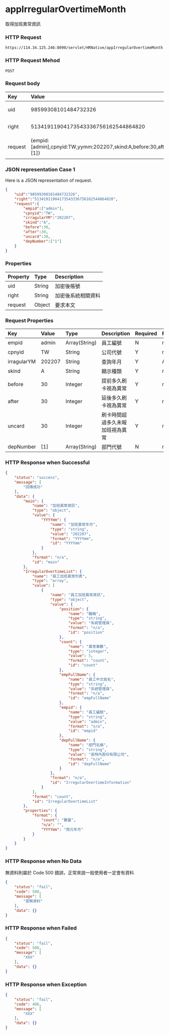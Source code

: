# appIrregularOvertimeMonth
取得加班異常資訊

### HTTP Request
```
https://114.34.125.246:8090/servlet/HRNative/appIrregularOvertimeMonth
```

### HTTP Request Mehod
```
POST
```

### Request body
| Key | Value | Type | Description |
|:----------|:-------------|:-----|:------------|
| uid | 98599308101484732326 | String | 需透過appLogin取得
| right | 51341911904173543336756162544864820 | String | 需透過appLogin取得 |
| request | {empid:[admin],cpnyid:TW,yymm:202207,skind:A,before:30,after:30,uncard:30,depNumber:[1]} | Object | 查詢條件(depNumber/empid至少選一輸入)

### JSON representation Case 1
Here is a JSON representation of request.
```json
{
    "uid":"98599308101484732326",
    "right":"51341911904173543336756162544864820",
    "request":{
        "empid":["admin"], 
        "cpnyid":"TW",
        "irragularYM":"202207",
        "skind":"A",
        "before":30,
        "after":30,
        "uncard":30,
        "depNumber":["1"]
    }
}
```

### Properties
| Property | Type | Description |
|:---------|:-----|:------------|
| uid   | String | 加密後帳號 |
| right | String | 加密後系統相關資料 |
| request | Object | 要求本文 |

### Request Properties
| Key | Value | Type | Description | Required | Format |
|:----------|:-------------|:-----|:------------|:------------|:------------|
| empid | admin | Array(String) | 員工編號 | N | n/a |
| cpnyid | TW | String | 公司代號 | Y | n/a |
| irragularYM | 202207 | String | 查詢年月 | Y | AC(YYYYmm) |
| skind | A | String | 顯示種類 | Y | n/a |
| before | 30 | Integer | 提前多久刷卡視為異常 | Y | n/a |
| after | 30 | Integer | 延後多久刷卡視為異常 | Y | n/a |
| uncard | 30 | Integer | 刷卡時間超過多久未報加班視為異常 | Y | n/a |
| depNumber | [1] | Array(String) | 部門代號 | N | n/a |

### HTTP Response when Successful
```json
{
    "status": "success",
    "message": [
        "回傳成功"
    ],
    "data": {
        "main": {
            "name": "加班異常資訊",
            "type": "object",
            "value": {
                "YYYYmm": {
                    "name": "加班異常年月",
                    "type": "string",
                    "value": "202207",
                    "format": "YYYYmm",
                    "id": "YYYYmm"
                }
            },
            "format": "n/a",
            "id": "main"
        },
        "IrregularOvertimeList": {
            "name": "員工加班異常列表",
            "type": "array",
            "value": [
                {
                    "name": "員工加班異常資訊",
                    "type": "object",
                    "value": {
                        "position": {
                            "name": "職稱",
                            "type": "string",
                            "value": "系統管理員",
                            "format": "n/a",
                            "id": "position"
                        },
                        "count": {
                            "name": "異常筆數",
                            "type": "integer",
                            "value": 5,
                            "format": "count",
                            "id": "count"
                        },
                        "empFullName": {
                            "name": "員工中文姓名",
                            "type": "string",
                            "value": "系統管理員",
                            "format": "n/a",
                            "id": "empFullName"
                        },
                        "empid": {
                            "name": "員工編號",
                            "type": "string",
                            "value": "admin",
                            "format": "n/a",
                            "id": "empid"
                        },
                        "depFullName": {
                            "name": "部門名稱",
                            "type": "string",
                            "value": "英特內股份有限公司",
                            "format": "n/a",
                            "id": "depFullName"
                        }
                    },
                    "format": "n/a",
                    "id": "IrregularOvertimeInformation"
                }
            ],
            "format": "count",
            "id": "IrregularOvertimeList"
        },
        "properties": {
            "format": {
                "count": "數量",
                "n/a": "",
                "YYYYmm": "西元年月"
            }
        }
    }
}
```

### HTTP Response when No Data
無資料則屬於 Code 500 錯誤，正常來說一般使用者一定會有資料
```json
{
    "status": "fail",
    "code": 500,
    "message": [
        "查無資料"
    ],
    "data": {}
}
```

### HTTP Response when Failed
```json
{
    "status": "fail",
    "code": 500,
    "message": [
        "XXX"
    ],
    "data": {}
}
```

### HTTP Response when Exception
```json
{
    "status": "fail",
    "code": 406,
    "message": [
        "XXX"
    ],
    "data": {}
}
```
